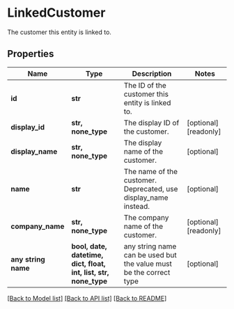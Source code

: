 # LinkedCustomer

The customer this entity is linked to.

## Properties
Name | Type | Description | Notes
------------ | ------------- | ------------- | -------------
**id** | **str** | The ID of the customer this entity is linked to. | 
**display_id** | **str, none_type** | The display ID of the customer. | [optional] [readonly] 
**display_name** | **str, none_type** | The display name of the customer. | [optional] 
**name** | **str** | The name of the customer. Deprecated, use display_name instead. | [optional] 
**company_name** | **str, none_type** | The company name of the customer. | [optional] [readonly] 
**any string name** | **bool, date, datetime, dict, float, int, list, str, none_type** | any string name can be used but the value must be the correct type | [optional]

[[Back to Model list]](../../README.md#documentation-for-models) [[Back to API list]](../../README.md#documentation-for-api-endpoints) [[Back to README]](../../README.md)


